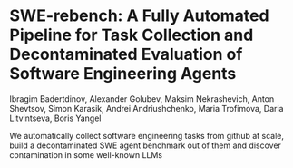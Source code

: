 # SWE-rebench: A Fully Automated Pipeline for Task Collection and Decontaminated Evaluation of Software Engineering Agents
Ibragim Badertdinov, Alexander Golubev, Maksim Nekrashevich, Anton Shevtsov, Simon Karasik, Andrei Andriushchenko, Maria Trofimova, Daria Litvintseva, Boris Yangel

We automatically collect software engineering tasks from github at scale, build a decontaminated SWE agent benchmark out of them and discover contamination in some well-known LLMs
